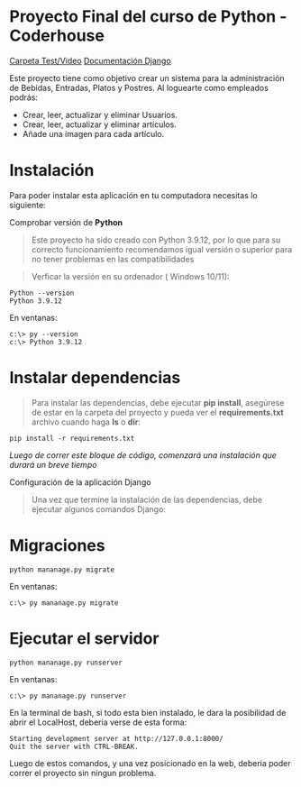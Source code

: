 # Proyecto Final del curso de Python - Coderhouse


[Carpeta Test/Video](https://drive.google.com/drive/folders/1eltTw5lLZWq-fCU1LgbZesDS-CX8GHEU?usp=sharing)
[Documentación Django](https://docs.djangoproject.com/)

Este proyecto tiene como objetivo crear un sistema para la administración de Bebidas, Entradas, Platos y Postres. Al loguearte como empleados podrás:

- Crear, leer, actualizar y eliminar Usuarios.
- Crear, leer, actualizar y eliminar artículos.
- Añade una imagen para cada artículo.






# Instalación


Para poder instalar esta aplicación en tu computadora necesitas lo siguiente:



Comprobar versión de **Python**

>Este proyecto ha sido creado con Python 3.9.12, por lo que para su correcto funcionamiento recomendamos igual versión o superior para no tener problemas en las compatibilidades

>Verficar la versión en su ordenador ( Windows 10/11):

```
Python --version
Python 3.9.12
```

En ventanas:

```
c:\> py --version
c:\> Python 3.9.12
```




# Instalar dependencias

>Para instalar las dependencias, debe ejecutar **pip install**, asegúrese de estar en la carpeta del proyecto y pueda ver el **requirements.txt** archivo cuando haga **ls** o **dir**:

```
pip install -r requirements.txt
```

*Luego de correr este bloque de código, comenzará una instalación que durará un breve tiempo*

Configuración de la aplicación Django

>Una vez que termine la instalación de las dependencias, debe ejecutar algunos comandos Django:





# Migraciones

```
python mananage.py migrate
```

En ventanas:

```
c:\> py mananage.py migrate
```



# Ejecutar el servidor


```
python mananage.py runserver
```

En ventanas:

```
c:\> py mananage.py runserver
```

En la terminal de bash, si todo esta bien instalado, le dara la posibilidad de abrir el LocalHost, deberia verse de esta forma:


```
Starting development server at http://127.0.0.1:8000/
Quit the server with CTRL-BREAK.
```

Luego de estos comandos, y una vez posicionado en la web, deberia poder correr el proyecto sin ningun problema.
